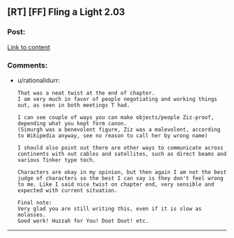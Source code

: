 ## [RT] [FF] Fling a Light 2.03

### Post:

[Link to content](https://www.fanfiction.net/s/11454142/9/Fling-a-Light)

### Comments:

- u/rationalidurr:
  ```
  That was a neat twist at the end of chapter.
  I am very much in favor of people negotiating and working things out, as seen in both meetings T had.

  I can see couple of ways you can make objects/people Ziz-proof, depending what you kept form canon.
  (Simurgh was a benevolent figure, Ziz was a malevolent, according to Wikipedia anyway, see no reason to call her by wrong name)

  I should also point out there are other ways to communicate across continents with out cables and satellites, such as direct beams and various Tinker type tech.

  Characters are okay in my opinion, but then again I am not the best judge of characters so the best I can say is they don't feel wrong to me. Like I said nice twist on chapter end, very sensible and expected with current situation.

  Final note: 
  Very glad you are still writing this, even if it is slow as molasses.
  Good work! Huzzah for You! Doot Doot! etc.
  ```

---

